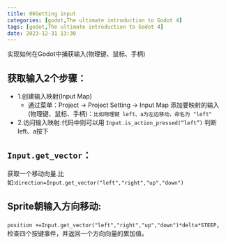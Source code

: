```yaml
---
title: 06Getting input
categories: [godot,The ultimate introduction to Godot 4]
tags: [godot,The ultimate introduction to Godot 4]
date: 2023-12-31 13:30
---
```


实现如何在Godot中捕获输入(物理键、鼠标、手柄)

## 获取输入2个步骤：
- 1.创建输入映射(Input Map)
    - 通过菜单：Project -> Project Setting -> Input Map 添加要映射的输入(物理键、鼠标、手柄)：`比如物理键 left、a为左边移动，命名为 "left"`
- 2.访问输入映射.代码中则可以用 `Input.is_action_pressed(“left”)` 判断 left、a按下

## `Input.get_vector`：

获取一个移动向量.比如:`direction=Input.get_vector("left","right","up","down")`

## Sprite朝输入方向移动:

`position +=Input.get_vector("left","right","up","down")*delta*STEEP`，检查四个按键事件，并返回一个方向向量的累加值。

